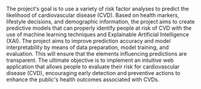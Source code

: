 The project's goal is to use a variety of risk factor analyses to predict the likelihood of cardiovascular disease (CVD). Based on health markers, lifestyle decisions, and demographic information, the project aims to create predictive models that can properly identify people at risk of CVD with the use of machine learning techniques and Explainable Artificial Intelligence (XAI). The project aims to improve prediction accuracy and model interpretability by means of data preparation, model training, and evaluation. This will ensure that the elements influencing predictions are transparent. The ultimate objective is to implement an intuitive web application that allows people to evaluate their risk for cardiovascular disease (CVD), encouraging early detection and preventive actions to enhance the public's health outcomes associated with CVDs.
